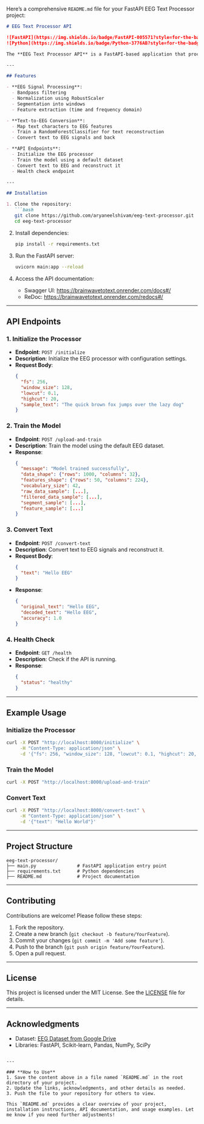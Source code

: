 Here’s a comprehensive `README.md` file for your FastAPI EEG Text Processor project:

```markdown
# EEG Text Processor API

![FastAPI](https://img.shields.io/badge/FastAPI-005571?style=for-the-badge&logo=fastapi)
![Python](https://img.shields.io/badge/Python-3776AB?style=for-the-badge&logo=python&logoColor=white)

The **EEG Text Processor API** is a FastAPI-based application that processes EEG signals and converts them to text using machine learning. It includes preprocessing, feature extraction, and text-to-EEG conversion capabilities.

---

## Features

- **EEG Signal Processing**:
  - Bandpass filtering
  - Normalization using RobustScaler
  - Segmentation into windows
  - Feature extraction (time and frequency domain)

- **Text-to-EEG Conversion**:
  - Map text characters to EEG features
  - Train a RandomForestClassifier for text reconstruction
  - Convert text to EEG signals and back

- **API Endpoints**:
  - Initialize the EEG processor
  - Train the model using a default dataset
  - Convert text to EEG and reconstruct it
  - Health check endpoint

---

## Installation

1. Clone the repository:
   ```bash
   git clone https://github.com/aryaneelshivam/eeg-text-processor.git
   cd eeg-text-processor
   ```

2. Install dependencies:
   ```bash
   pip install -r requirements.txt
   ```

3. Run the FastAPI server:
   ```bash
   uvicorn main:app --reload
   ```

4. Access the API documentation:
   - Swagger UI: https://brainwavetotext.onrender.com/docs#/
   - ReDoc: https://brainwavetotext.onrender.com/redocs#/

---

## API Endpoints

### 1. Initialize the Processor
- **Endpoint**: `POST /initialize`
- **Description**: Initialize the EEG processor with configuration settings.
- **Request Body**:
  ```json
  {
    "fs": 256,
    "window_size": 128,
    "lowcut": 0.1,
    "highcut": 20,
    "sample_text": "The quick brown fox jumps over the lazy dog"
  }
  ```

### 2. Train the Model
- **Endpoint**: `POST /upload-and-train`
- **Description**: Train the model using the default EEG dataset.
- **Response**:
  ```json
  {
    "message": "Model trained successfully",
    "data_shape": {"rows": 1000, "columns": 32},
    "features_shape": {"rows": 50, "columns": 224},
    "vocabulary_size": 42,
    "raw_data_sample": [...],
    "filtered_data_sample": [...],
    "segment_sample": [...],
    "feature_sample": [...]
  }
  ```

### 3. Convert Text
- **Endpoint**: `POST /convert-text`
- **Description**: Convert text to EEG signals and reconstruct it.
- **Request Body**:
  ```json
  {
    "text": "Hello EEG"
  }
  ```
- **Response**:
  ```json
  {
    "original_text": "Hello EEG",
    "decoded_text": "Hello EEG",
    "accuracy": 1.0
  }
  ```

### 4. Health Check
- **Endpoint**: `GET /health`
- **Description**: Check if the API is running.
- **Response**:
  ```json
  {
    "status": "healthy"
  }
  ```

---

## Example Usage

### Initialize the Processor
```bash
curl -X POST "http://localhost:8000/initialize" \
     -H "Content-Type: application/json" \
     -d '{"fs": 256, "window_size": 128, "lowcut": 0.1, "highcut": 20, "sample_text": "The quick brown fox"}'
```

### Train the Model
```bash
curl -X POST "http://localhost:8000/upload-and-train"
```

### Convert Text
```bash
curl -X POST "http://localhost:8000/convert-text" \
     -H "Content-Type: application/json" \
     -d '{"text": "Hello World"}'
```

---

## Project Structure

```
eeg-text-processor/
├── main.py               # FastAPI application entry point
├── requirements.txt      # Python dependencies
├── README.md             # Project documentation
```

---

## Contributing

Contributions are welcome! Please follow these steps:
1. Fork the repository.
2. Create a new branch (`git checkout -b feature/YourFeature`).
3. Commit your changes (`git commit -m 'Add some feature'`).
4. Push to the branch (`git push origin feature/YourFeature`).
5. Open a pull request.

---

## License

This project is licensed under the MIT License. See the [LICENSE](LICENSE) file for details.

---

## Acknowledgments

- Dataset: [EEG Dataset from Google Drive](https://drive.google.com/uc?id=1cPnqkPTiAtYvwo7Y90AitbxJy8NT_CN_)
- Libraries: FastAPI, Scikit-learn, Pandas, NumPy, SciPy
```

---

### **How to Use**
1. Save the content above in a file named `README.md` in the root directory of your project.
2. Update the links, acknowledgments, and other details as needed.
3. Push the file to your repository for others to view.

This `README.md` provides a clear overview of your project, installation instructions, API documentation, and usage examples. Let me know if you need further adjustments!
